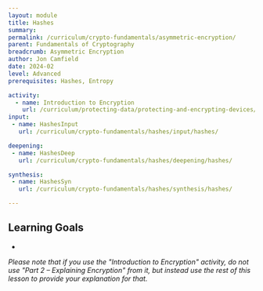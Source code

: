 ```yaml
---
layout: module
title: Hashes
summary: 
permalink: /curriculum/crypto-fundamentals/asymmetric-encryption/
parent: Fundamentals of Cryptography
breadcrumb: Asymmetric Encryption
author: Jon Camfield
date: 2024-02
level: Advanced
prerequisites: Hashes, Entropy

activity:
  - name: Introduction to Encryption
    url: /curriculum/protecting-data/protecting-and-encrypting-devices/input/introduction-to-encryption/
input:
 - name: HashesInput
   url: /curriculum/crypto-fundamentals/hashes/input/hashes/

deepening:
 - name: HashesDeep
   url: /curriculum/crypto-fundamentals/hashes/deepening/hashes/

synthesis:
 - name: HashesSyn
   url: /curriculum/crypto-fundamentals/hashes/synthesis/hashes/

---
```


## Learning Goals

* 


*Please note that if you use the "Introduction to Encryption" activity, do not use "Part 2 – Explaining Encryption" from it, but instead use the rest of this lesson to provide your explanation for that.*
